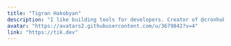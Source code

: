 ```yaml
---
title: "Tigran Hakobyan"
description: "I like building tools for developers. Creator of @cronhub."
avatar: "https://avatars2.githubusercontent.com/u/3679842?v=4"
link: "https://tik.dev"
---
```

